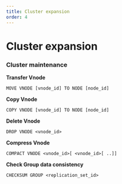 ```yaml
---
title: Cluster expansion
order: 4
---
```


# Cluster expansion

### Cluster maintenance

**Transfer Vnode**

```
MOVE VNODE [vnode_id] TO NODE [node_id]
```

**Copy Vnode**

```
COPY VNODE [vnode_id] TO NODE [node_id]
```

**Delete Vnode**

```
DROP VNODE <vnode_id>
```

**Compress Vnode**

```
COMPACT VNODE <vnode_id>[ <vnode_id>[ ..]]
```

**Check Group data consistency**

```
CHECKSUM GROUP <replication_set_id>
```
